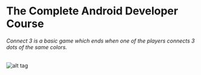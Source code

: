 # The Complete Android Developer Course
###### Connect 3 is a basic game which ends when one of the players connects 3 dots of the same colors.

![alt tag](https://github.com/oussamabng/Game-Connect-3/tree/master/Pictures/Screenshot_1594308759.png)
  
